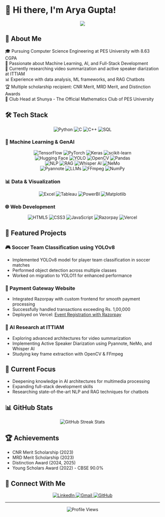 # 👋 Hi there, I'm Arya Gupta!

<div align="center">
  <img src="https://readme-typing-svg.herokuapp.com?font=Fira+Code&size=25&duration=3000&pause=1000&color=2F81F7&center=true&vCenter=true&width=600&lines=Computer+Science+Engineering+Student;Research+Intern+at+ITTIAM;AI+and+Machine+Learning+Enthusiast;Full-Stack+Developer;Always+Learning..."/>
</div>

## 💫 About Me

🎓 Pursuing Computer Science Engineering at PES University with 8.63 CGPA  
🧠 Passionate about Machine Learning, AI, and Full-Stack Development  
🔬 Currently researching video summarization and active speaker diarization at ITTIAM  
📊 Experience with data analysis, ML frameworks, and RAG Chatbots  
🏆 Multiple scholarship recipient: CNR Merit, MRD Merit, and Distinction Awards  
🧮 Club Head at Shunya - The Official Mathematics Club of PES University

## 🛠️ Tech Stack

<div align="center">
  
  <img src="https://img.shields.io/badge/Python-3776AB?style=for-the-badge&logo=python&logoColor=white" alt="Python" />
  <img src="https://img.shields.io/badge/C-00599C?style=for-the-badge&logo=c&logoColor=white" alt="C" />
  <img src="https://img.shields.io/badge/C%2B%2B-00599C?style=for-the-badge&logo=c%2B%2B&logoColor=white" alt="C++" />
  <img src="https://img.shields.io/badge/SQL-4479A1?style=for-the-badge&logo=postgresql&logoColor=white" alt="SQL" />
</div>

### 🤖 Machine Learning & GenAI

<div align="center">
  <img src="https://img.shields.io/badge/TensorFlow-FF6F00?style=for-the-badge&logo=tensorflow&logoColor=white" alt="TensorFlow" />
  <img src="https://img.shields.io/badge/PyTorch-EE4C2C?style=for-the-badge&logo=pytorch&logoColor=white" alt="PyTorch" />
  <img src="https://img.shields.io/badge/Keras-D00000?style=for-the-badge&logo=keras&logoColor=white" alt="Keras" />
  <img src="https://img.shields.io/badge/scikit--learn-F7931E?style=for-the-badge&logo=scikit-learn&logoColor=white" alt="scikit-learn" />
  <br>
  <img src="https://img.shields.io/badge/Hugging_Face-FFD21E?style=for-the-badge&logo=huggingface&logoColor=black" alt="Hugging Face" />
  <img src="https://img.shields.io/badge/YOLO-00FFFF?style=for-the-badge&logo=yolo&logoColor=black" alt="YOLO" />
  <img src="https://img.shields.io/badge/OpenCV-5C3EE8?style=for-the-badge&logo=opencv&logoColor=white" alt="OpenCV" />
  <img src="https://img.shields.io/badge/Pandas-150458?style=for-the-badge&logo=pandas&logoColor=white" alt="Pandas" />
  <br>
  <img src="https://img.shields.io/badge/NLP-8A2BE2?style=for-the-badge" alt="NLP" />
  <img src="https://img.shields.io/badge/RAG-FF4500?style=for-the-badge" alt="RAG" />
  <img src="https://img.shields.io/badge/Whisper_AI-5436DA?style=for-the-badge&logo=openai&logoColor=white" alt="Whisper AI" />
  <img src="https://img.shields.io/badge/NeMo-76B900?style=for-the-badge&logo=nvidia&logoColor=white" alt="NeMo" />
  <br>
  <img src="https://img.shields.io/badge/Pyannote-00C7B7?style=for-the-badge" alt="Pyannote" />
  <img src="https://img.shields.io/badge/LLMs-000000?style=for-the-badge" alt="LLMs" />
  <img src="https://img.shields.io/badge/FFmpeg-007808?style=for-the-badge&logo=ffmpeg&logoColor=white" alt="FFmpeg" />
  <img src="https://img.shields.io/badge/NumPy-013243?style=for-the-badge&logo=numpy&logoColor=white" alt="NumPy" />
</div>

### 📊 Data & Visualization

<div align="center">
  <img src="https://img.shields.io/badge/Microsoft_Excel-217346?style=for-the-badge&logo=microsoft-excel&logoColor=white" alt="Excel" />
  <img src="https://img.shields.io/badge/Tableau-E97627?style=for-the-badge&logo=Tableau&logoColor=white" alt="Tableau" />
  <img src="https://img.shields.io/badge/PowerBI-F2C811?style=for-the-badge&logo=Power%20BI&logoColor=black" alt="PowerBI" />
  <img src="https://img.shields.io/badge/Matplotlib-11557C?style=for-the-badge&logo=matplotlib&logoColor=white" alt="Matplotlib" />
</div>

### 🌐 Web Development

<div align="center">
  <img src="https://img.shields.io/badge/HTML5-E34F26?style=for-the-badge&logo=html5&logoColor=white" alt="HTML5" />
  <img src="https://img.shields.io/badge/CSS3-1572B6?style=for-the-badge&logo=css3&logoColor=white" alt="CSS3" />
  <img src="https://img.shields.io/badge/JavaScript-F7DF1E?style=for-the-badge&logo=javascript&logoColor=black" alt="JavaScript" />
  <img src="https://img.shields.io/badge/Razorpay-0066FF?style=for-the-badge&logo=razorpay&logoColor=white" alt="Razorpay" />
  <img src="https://img.shields.io/badge/Vercel-000000?style=for-the-badge&logo=vercel&logoColor=white" alt="Vercel" />
</div>

## 🚀 Featured Projects

### 🎮 Soccer Team Classification using YOLOv8
- Implemented YOLOv8 model for player team classification in soccer matches
- Performed object detection across multiple classes
- Worked on migration to YOLO11 for enhanced performance

### 💸 Payment Gateway Website
- Integrated Razorpay with custom frontend for smooth payment processing
- Successfully handled transactions exceeding Rs. 1,00,000
- Deployed on Vercel: [Event Registration with Razorpay](https://event-registration-razorpay-9b6e.vercel.app/)

### 🤖 AI Research at ITTIAM
- Exploring advanced architectures for video summarization
- Implementing Active Speaker Diarization using Pyannote, NeMo, and Whisper AI
- Studying key frame extraction with OpenCV & FFmpeg

## 🌱 Current Focus

- Deepening knowledge in AI architectures for multimedia processing
- Expanding full-stack development skills
- Researching state-of-the-art NLP and RAG techniques for chatbots

## 📊 GitHub Stats

<div align="center">
  <img src="https://github-readme-streak-stats.herokuapp.com/?user=thegupta1694&theme=tokyonight" alt="GitHub Streak Stats" />
</div>

## 🏆 Achievements

- CNR Merit Scholarship (2023)
- MRD Merit Scholarship (2023)
- Distinction Award (2024, 2025)
- Young Scholars Award (2022) - CBSE 90.0%

## 🤝 Connect With Me

<div align="center">
  <a href="https://www.linkedin.com/in/arya-gupta-948136213/">
    <img src="https://img.shields.io/badge/LinkedIn-0077B5?style=for-the-badge&logo=linkedin&logoColor=white" alt="LinkedIn" />
  </a>
  <a href="mailto:the.gupta.1694@gmail.com">
    <img src="https://img.shields.io/badge/Gmail-D14836?style=for-the-badge&logo=gmail&logoColor=white" alt="Gmail" />
  </a>
  <a href="https://github.com/thegupta1694">
    <img src="https://img.shields.io/badge/GitHub-100000?style=for-the-badge&logo=github&logoColor=white" alt="GitHub" />
  </a>
</div>

---

<div align="center">
  <img src="https://komarev.com/ghpvc/?username=thegupta1694&color=blue" alt="Profile Views" />
</div>
